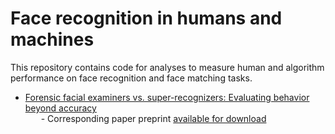 # Face recognition in humans and machines

This repository contains code for analyses to measure human and algorithm performance on face recognition and face matching tasks.

* [Forensic facial examiners vs. super-recognizers: Evaluating behavior beyond accuracy](https://github.com/usnistgov/face-recognition-humans-machines/tree/main/Examiners%20vs.%20Super-recognizers)
 <br>&ensp;&ensp;&ensp; - Corresponding paper preprint [available for download](https://psyarxiv.com/hq2ab/)
